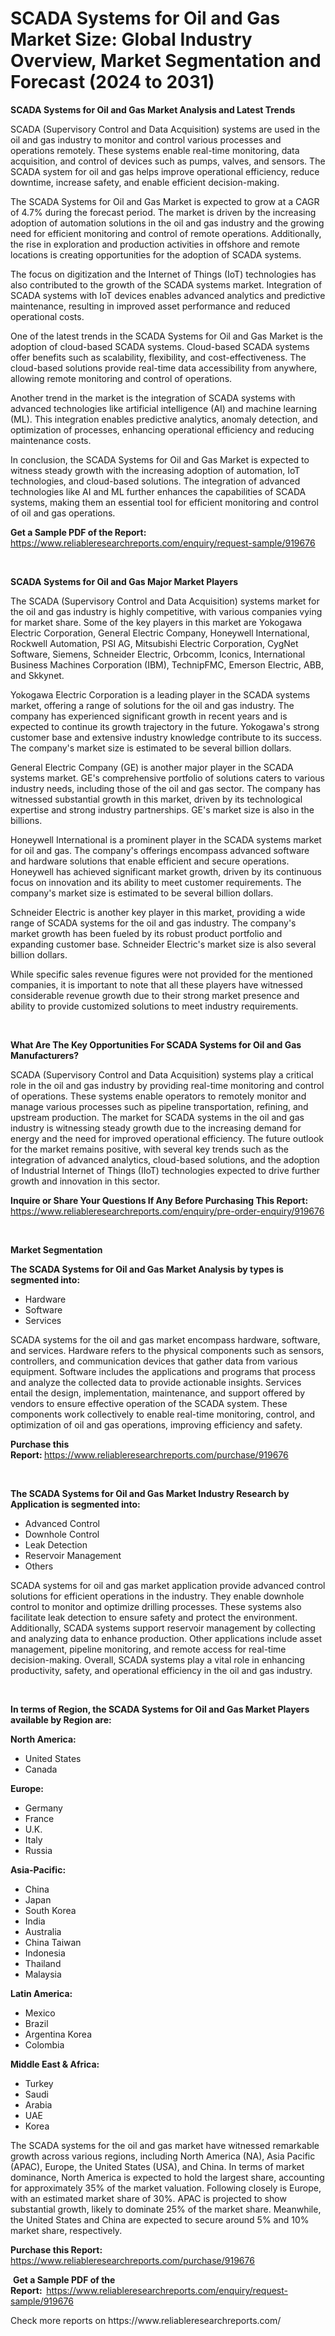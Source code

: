 <p><h1>SCADA Systems for Oil and Gas Market Size: Global Industry Overview, Market Segmentation and Forecast (2024 to 2031)</h1></p><p><strong>SCADA Systems for Oil and Gas Market Analysis and Latest Trends</strong></p>
<p><p>SCADA (Supervisory Control and Data Acquisition) systems are used in the oil and gas industry to monitor and control various processes and operations remotely. These systems enable real-time monitoring, data acquisition, and control of devices such as pumps, valves, and sensors. The SCADA system for oil and gas helps improve operational efficiency, reduce downtime, increase safety, and enable efficient decision-making.</p><p>The SCADA Systems for Oil and Gas Market is expected to grow at a CAGR of 4.7% during the forecast period. The market is driven by the increasing adoption of automation solutions in the oil and gas industry and the growing need for efficient monitoring and control of remote operations. Additionally, the rise in exploration and production activities in offshore and remote locations is creating opportunities for the adoption of SCADA systems.</p><p>The focus on digitization and the Internet of Things (IoT) technologies has also contributed to the growth of the SCADA systems market. Integration of SCADA systems with IoT devices enables advanced analytics and predictive maintenance, resulting in improved asset performance and reduced operational costs.</p><p>One of the latest trends in the SCADA Systems for Oil and Gas Market is the adoption of cloud-based SCADA systems. Cloud-based SCADA systems offer benefits such as scalability, flexibility, and cost-effectiveness. The cloud-based solutions provide real-time data accessibility from anywhere, allowing remote monitoring and control of operations.</p><p>Another trend in the market is the integration of SCADA systems with advanced technologies like artificial intelligence (AI) and machine learning (ML). This integration enables predictive analytics, anomaly detection, and optimization of processes, enhancing operational efficiency and reducing maintenance costs.</p><p>In conclusion, the SCADA Systems for Oil and Gas Market is expected to witness steady growth with the increasing adoption of automation, IoT technologies, and cloud-based solutions. The integration of advanced technologies like AI and ML further enhances the capabilities of SCADA systems, making them an essential tool for efficient monitoring and control of oil and gas operations.</p></p>
<p><strong>Get a Sample PDF of the Report:&nbsp;</strong> <a href="https://www.reliableresearchreports.com/enquiry/request-sample/919676">https://www.reliableresearchreports.com/enquiry/request-sample/919676</a></p>
<p>&nbsp;</p>
<p><strong>SCADA Systems for Oil and Gas Major Market Players</strong></p>
<p><p>The SCADA (Supervisory Control and Data Acquisition) systems market for the oil and gas industry is highly competitive, with various companies vying for market share. Some of the key players in this market are Yokogawa Electric Corporation, General Electric Company, Honeywell International, Rockwell Automation, PSI AG, Mitsubishi Electric Corporation, CygNet Software, Siemens, Schneider Electric, Orbcomm, Iconics, International Business Machines Corporation (IBM), TechnipFMC, Emerson Electric, ABB, and Skkynet.</p><p>Yokogawa Electric Corporation is a leading player in the SCADA systems market, offering a range of solutions for the oil and gas industry. The company has experienced significant growth in recent years and is expected to continue its growth trajectory in the future. Yokogawa's strong customer base and extensive industry knowledge contribute to its success. The company's market size is estimated to be several billion dollars.</p><p>General Electric Company (GE) is another major player in the SCADA systems market. GE's comprehensive portfolio of solutions caters to various industry needs, including those of the oil and gas sector. The company has witnessed substantial growth in this market, driven by its technological expertise and strong industry partnerships. GE's market size is also in the billions.</p><p>Honeywell International is a prominent player in the SCADA systems market for oil and gas. The company's offerings encompass advanced software and hardware solutions that enable efficient and secure operations. Honeywell has achieved significant market growth, driven by its continuous focus on innovation and its ability to meet customer requirements. The company's market size is estimated to be several billion dollars.</p><p>Schneider Electric is another key player in this market, providing a wide range of SCADA systems for the oil and gas industry. The company's market growth has been fueled by its robust product portfolio and expanding customer base. Schneider Electric's market size is also several billion dollars.</p><p>While specific sales revenue figures were not provided for the mentioned companies, it is important to note that all these players have witnessed considerable revenue growth due to their strong market presence and ability to provide customized solutions to meet industry requirements.</p></p>
<p>&nbsp;</p>
<p><strong>What Are The Key Opportunities For SCADA Systems for Oil and Gas Manufacturers?</strong></p>
<p><p>SCADA (Supervisory Control and Data Acquisition) systems play a critical role in the oil and gas industry by providing real-time monitoring and control of operations. These systems enable operators to remotely monitor and manage various processes such as pipeline transportation, refining, and upstream production. The market for SCADA systems in the oil and gas industry is witnessing steady growth due to the increasing demand for energy and the need for improved operational efficiency. The future outlook for the market remains positive, with several key trends such as the integration of advanced analytics, cloud-based solutions, and the adoption of Industrial Internet of Things (IIoT) technologies expected to drive further growth and innovation in this sector.</p></p>
<p><strong>Inquire or Share Your Questions If Any Before Purchasing This Report:</strong> <a href="https://www.reliableresearchreports.com/enquiry/pre-order-enquiry/919676">https://www.reliableresearchreports.com/enquiry/pre-order-enquiry/919676</a></p>
<p>&nbsp;</p>
<p><strong>Market Segmentation</strong></p>
<p><strong>The SCADA Systems for Oil and Gas Market Analysis by types is segmented into:</strong></p>
<p><ul><li>Hardware</li><li>Software</li><li>Services</li></ul></p>
<p><p>SCADA systems for the oil and gas market encompass hardware, software, and services. Hardware refers to the physical components such as sensors, controllers, and communication devices that gather data from various equipment. Software includes the applications and programs that process and analyze the collected data to provide actionable insights. Services entail the design, implementation, maintenance, and support offered by vendors to ensure effective operation of the SCADA system. These components work collectively to enable real-time monitoring, control, and optimization of oil and gas operations, improving efficiency and safety.</p></p>
<p><strong>Purchase this Report:&nbsp;</strong><a href="https://www.reliableresearchreports.com/purchase/919676">https://www.reliableresearchreports.com/purchase/919676</a></p>
<p>&nbsp;</p>
<p><strong>The SCADA Systems for Oil and Gas Market Industry Research by Application is segmented into:</strong></p>
<p><ul><li>Advanced Control</li><li>Downhole Control</li><li>Leak Detection</li><li>Reservoir Management</li><li>Others</li></ul></p>
<p><p>SCADA systems for oil and gas market application provide advanced control solutions for efficient operations in the industry. They enable downhole control to monitor and optimize drilling processes. These systems also facilitate leak detection to ensure safety and protect the environment. Additionally, SCADA systems support reservoir management by collecting and analyzing data to enhance production. Other applications include asset management, pipeline monitoring, and remote access for real-time decision-making. Overall, SCADA systems play a vital role in enhancing productivity, safety, and operational efficiency in the oil and gas industry.</p></p>
<p>&nbsp;</p>
<p><strong>In terms of Region, the SCADA Systems for Oil and Gas Market Players available by Region are:</strong></p>
<p>
    <p> <strong> North America: </strong>
        <ul>
            <li>United States</li>
            <li>Canada</li>
        </ul>
        </p> 
    <p> <strong> Europe: </strong>
        <ul>
            <li>Germany</li>
            <li>France</li>
            <li>U.K.</li>
            <li>Italy</li>
            <li>Russia</li>
        </ul>
        </p> 
    <p> <strong> Asia-Pacific: </strong>
        <ul>
            <li>China</li>
            <li>Japan</li>
            <li>South Korea</li>
            <li>India</li>
            <li>Australia</li>
            <li>China Taiwan</li>
            <li>Indonesia</li>
            <li>Thailand</li>
            <li>Malaysia</li>
        </ul>
        </p> 
    <p> <strong> Latin America: </strong>
        <ul>
            <li>Mexico</li>
            <li>Brazil</li>
            <li>Argentina Korea</li>
            <li>Colombia</li>
        </ul>
        </p> 
    <p> <strong> Middle East & Africa: </strong>
        <ul>
            <li>Turkey</li>
            <li>Saudi</li>
            <li>Arabia</li>
            <li>UAE</li>
            <li>Korea</li>
        </ul>
    </p>
    </p>
<p><p>The SCADA systems for the oil and gas market have witnessed remarkable growth across various regions, including North America (NA), Asia Pacific (APAC), Europe, the United States (USA), and China. In terms of market dominance, North America is expected to hold the largest share, accounting for approximately 35% of the market valuation. Following closely is Europe, with an estimated market share of 30%. APAC is projected to show substantial growth, likely to dominate 25% of the market share. Meanwhile, the United States and China are expected to secure around 5% and 10% market share, respectively.</p></p>
<p><strong>Purchase this Report: </strong><a href="https://www.reliableresearchreports.com/purchase/919676">https://www.reliableresearchreports.com/purchase/919676</a></p>
<p>&nbsp;<strong>Get a Sample PDF of the Report:&nbsp;&nbsp;</strong><a href="https://www.reliableresearchreports.com/enquiry/request-sample/919676">https://www.reliableresearchreports.com/enquiry/request-sample/919676</a></p>
<p><strong></strong></p>
<p>Check more reports on https://www.reliableresearchreports.com/</p>